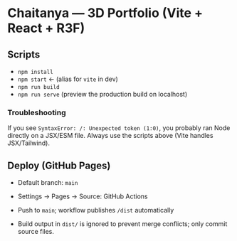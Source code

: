 # Chaitanya — 3D Portfolio (Vite + React + R3F)   
###

## Scripts
- `npm install`
- `npm start`  ← (alias for `vite` in dev)
- `npm run build`
- `npm run serve` (preview the production build on localhost)

### Troubleshooting
If you see `SyntaxError: /: Unexpected token (1:0)`, you probably ran Node directly on a JSX/ESM file. Always use the scripts above (Vite handles JSX/Tailwind).

## Deploy (GitHub Pages)
- Default branch: `main`
- Settings → Pages → Source: GitHub Actions
- Push to `main`; workflow publishes `/dist` automatically

- Build output in `dist/` is ignored to prevent merge conflicts; only commit source files.

